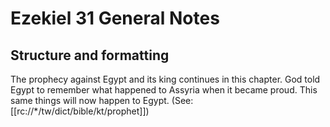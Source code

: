 # Ezekiel 31 General Notes
## Structure and formatting

The prophecy against Egypt and its king continues in this chapter. God told Egypt to remember what happened to Assyria when it became proud. This same things will now happen to Egypt. (See: [[rc://*/tw/dict/bible/kt/prophet]])